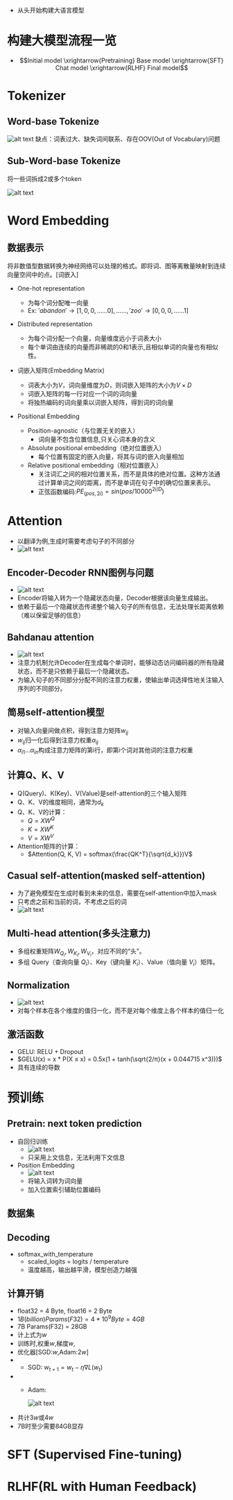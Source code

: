 - 从头开始构建大语言模型
# 构建大模型流程一览
- $$Initial model \xrightarrow{Pretraining} Base model \xrightarrow{SFT} Chat model \xrightarrow{RLHF} Final model$$

# Tokenizer
## Word-base Tokenize
![alt text](image.png)
缺点：词表过大、缺失词间联系、存在OOV(Out of Vocabulary)问题
## Sub-Word-base Tokenize
将一些词拆成2或多个token

![alt text](image-1.png)

# Word Embedding
## 数据表示
将非数值型数据转换为神经网络可以处理的格式。即将词、图等离散量映射到连续向量空间中的点。[词嵌入]
- One-hot representation
  - 为每个词分配唯一向量
  - Ex: $'abandon' \rightarrow [1, 0, 0,……0],……,'zoo' \rightarrow [0, 0, 0,……1]$
- Distributed representation
  - 为每个词分配一个向量，向量维度远小于词表大小
  - 每个单词由连续的向量而非稀疏的0和1表示,且相似单词的向量也有相似性。
  
- 词嵌入矩阵(Embedding Matrix)
  - 词表大小为$V$，词向量维度为$D$，则词嵌入矩阵的大小为$V \times D$
  - 词嵌入矩阵的每一行对应一个词的词向量
  - 将独热编码的词向量乘以词嵌入矩阵，得到词的词向量
- Positional Embedding
  - Position-agnostic（与位置无关的嵌入）
    - 词向量不包含位置信息,只关心词本身的含义
  - Absolute positional embedding（绝对位置嵌入）
    - 每个位置有固定的嵌入向量，将其与词的嵌入向量相加
  - Relative positional embedding（相对位置嵌入）
    - 关注词汇之间的相对位置关系，而不是具体的绝对位置。这种方法通过计算单词之间的距离，而不是单词在句子中的确切位置来表示。
    - 正弦函数编码:$PE_{(pos, 2i)} = sin(pos/10000^{2i/D})$

# Attention
- 以翻译为例,生成时需要考虑句子的不同部分
- ![alt text](image-2.png)
## Encoder-Decoder RNN图例与问题
- ![alt text](image-3.png)
- Encoder将输入转为一个隐藏状态向量，Decoder根据该向量生成输出。
- 依赖于最后一个隐藏状态传递整个输入句子的所有信息，无法处理长距离依赖（难以保留足够的信息）
## Bahdanau attention
- ![alt text](image-4.png)
- 注意力机制允许Decoder在生成每个单词时，能够动态访问编码器的所有隐藏状态，而不是只依赖于最后一个隐藏状态。
- 为输入句子的不同部分分配不同的注意力权重，使输出单词选择性地关注输入序列的不同部分。

## 简易self-attention模型
- 对输入向量间做点积，得到注意力矩阵$w_{ij}$
- $w_{ij}$归一化后得到注意力权重$\alpha_{ij}$
- $\alpha_{i1}…\alpha_{in}$构成注意力矩阵的第i行，即第i个词对其他词的注意力权重

## 计算Q、K、V
- Q(Query)、K(Key)、V(Value)是self-attention的三个输入矩阵
- Q、K、V的维度相同，通常为$d_k$
- Q、K、V的计算：
  - $Q = XW^Q$
  - $K = XW^K$
  - $V = XW^V$
- Attention矩阵的计算：
  - $Attention(Q, K, V) = softmax(\frac{QK^T}{\sqrt{d_k}})V$

## Casual self-attention(masked self-attention)
- 为了避免模型在生成时看到未来的信息，需要在self-attention中加入mask
- 只考虑之前和当前的词，不考虑之后的词
- ![alt text](image-5.png)

## Multi-head attention(多头注意力)
- 多组权重矩阵$W_{Q_i}, W_{K_i}, W_{V_i}$，对应不同的“头”。
- 多组 Query（查询向量 $Q_i$）、Key（键向量 $K_i$）、Value（值向量 $V_i$）矩阵。

## Normalization
- ![alt text](image-6.png)
- 对每个样本在各个维度的值归一化，而不是对每个维度上各个样本的值归一化

## 激活函数
- GELU: RELU + Dropout
- $GELU(x) = x * P(X ≤ x) = 0.5x(1 + tanh(\sqrt{2/π}(x + 0.044715 x^3)))$
- 具有连续的导数

# 预训练
## Pretrain: next token prediction
- 自回归训练
  - ![alt text](image-7.png)
  - 只采用上文信息，无法利用下文信息
- Position Embedding
  - ![alt text](image-8.png)
  - 将输入词转为词向量
  - 加入位置索引辅助位置编码
## 数据集
## Decoding
- softmax_with_temperature
  - scaled_logits = logits / temperature
  - 温度越高，输出越平滑，模型创造力越强
## 计算开销
- float32 = 4 Byte, float16 = 2 Byte
- $1B(billion) Params(F32) = 4 * 10^9 Byte = 4GB$
- 7B Params(F32) = 28GB
- 计上式为$w$
- 训练时,权重$w$,梯度$w$,
- 优化器[SGD:$w$,Adam:$2w$]
- - SGD: $w_{t+1} = w_t - \eta \nabla L(w_t)$ 
- - Adam: 
   
     ![alt text](image-9.png)
- 共计$3w$或$4w$
- 7B时至少需要84GB显存
# SFT (Supervised Fine-tuning)
# RLHF(RL with Human Feedback)










